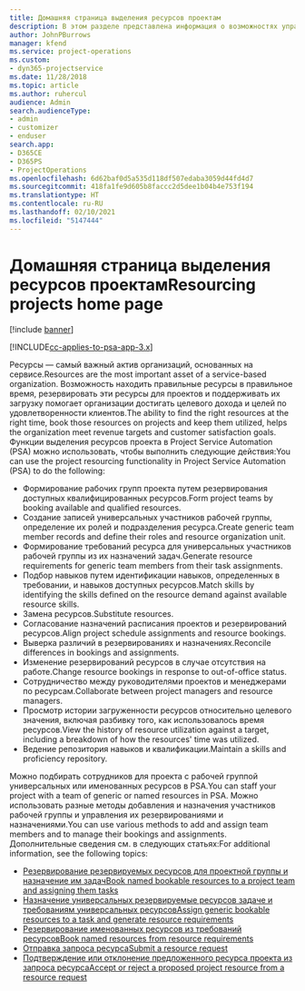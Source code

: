 ```yaml
---
title: Домашняя страница выделения ресурсов проектам
description: В этом разделе представлена информация о возможностях управления ресурсами в Project Service Automation (PSA) для Dynamics 365.
author: JohnPBurrows
manager: kfend
ms.service: project-operations
ms.custom:
- dyn365-projectservice
ms.date: 11/28/2018
ms.topic: article
ms.author: ruhercul
audience: Admin
search.audienceType:
- admin
- customizer
- enduser
search.app:
- D365CE
- D365PS
- ProjectOperations
ms.openlocfilehash: 6d62baf0d5a535d118df507edaba3059d44fd4d7
ms.sourcegitcommit: 418fa1fe9d605b8faccc2d5dee1b04b4e753f194
ms.translationtype: HT
ms.contentlocale: ru-RU
ms.lasthandoff: 02/10/2021
ms.locfileid: "5147444"
---
```

# <a name="resourcing-projects-home-page"></a><span data-ttu-id="70696-103">Домашняя страница выделения ресурсов проектам</span><span class="sxs-lookup"><span data-stu-id="70696-103">Resourcing projects home page</span></span>

[!include [banner](../includes/psa-now-project-operations.md)]

[!INCLUDE[cc-applies-to-psa-app-3.x](../includes/cc-applies-to-psa-app-3x.md)]

<span data-ttu-id="70696-104">Ресурсы — самый важный актив организаций, основанных на сервисе.</span><span class="sxs-lookup"><span data-stu-id="70696-104">Resources are the most important asset of a service-based organization.</span></span> <span data-ttu-id="70696-105">Возможность находить правильные ресурсы в правильное время, резервировать эти ресурсы для проектов и поддерживать их загрузку помогает организации достигать целевого дохода и целей по удовлетворенности клиентов.</span><span class="sxs-lookup"><span data-stu-id="70696-105">The ability to find the right resources at the right time, book those resources on projects and keep them utilized, helps the organization meet revenue targets and customer satisfaction goals.</span></span> <span data-ttu-id="70696-106">Функции выделения ресурсов проекта в Project Service Automation (PSA) можно использовать, чтобы выполнить следующие действия:</span><span class="sxs-lookup"><span data-stu-id="70696-106">You can use the project resourcing functionality in Project Service Automation (PSA) to do the following:</span></span>

- <span data-ttu-id="70696-107">Формирование рабочих групп проекта путем резервирования доступных квалифицированных ресурсов.</span><span class="sxs-lookup"><span data-stu-id="70696-107">Form project teams by booking available and qualified resources.</span></span>
- <span data-ttu-id="70696-108">Создание записей универсальных участников рабочей группы, определение их ролей и подразделения ресурса.</span><span class="sxs-lookup"><span data-stu-id="70696-108">Create generic team member records and define their roles and resource organization unit.</span></span>
- <span data-ttu-id="70696-109">Формирование требований ресурса для универсальных участников рабочей группы из их назначений задач.</span><span class="sxs-lookup"><span data-stu-id="70696-109">Generate resource requirements for generic team members from their task assignments.</span></span>
- <span data-ttu-id="70696-110">Подбор навыков путем идентификации навыков, определенных в требовании, и навыков доступных ресурсов.</span><span class="sxs-lookup"><span data-stu-id="70696-110">Match skills by identifying the skills defined on the resource demand against available resource skills.</span></span>
- <span data-ttu-id="70696-111">Замена ресурсов.</span><span class="sxs-lookup"><span data-stu-id="70696-111">Substitute resources.</span></span>
- <span data-ttu-id="70696-112">Согласование назначений расписания проектов и резервирований ресурсов.</span><span class="sxs-lookup"><span data-stu-id="70696-112">Align project schedule assignments and resource bookings.</span></span>
- <span data-ttu-id="70696-113">Выверка различий в резервированиях и назначениях.</span><span class="sxs-lookup"><span data-stu-id="70696-113">Reconcile differences in bookings and assignments.</span></span>
- <span data-ttu-id="70696-114">Изменение резервирований ресурсов в случае отсутствия на работе.</span><span class="sxs-lookup"><span data-stu-id="70696-114">Change resource bookings in response to out-of-office status.</span></span>
- <span data-ttu-id="70696-115">Сотрудничество между руководителями проектов и менеджерами по ресурсам.</span><span class="sxs-lookup"><span data-stu-id="70696-115">Collaborate between project managers and resource managers.</span></span>
- <span data-ttu-id="70696-116">Просмотр истории загруженности ресурсов относительно целевого значения, включая разбивку того, как использовалось время ресурсов.</span><span class="sxs-lookup"><span data-stu-id="70696-116">View the history of resource utilization against a target, including a breakdown of how the resources' time was utilized.</span></span>
- <span data-ttu-id="70696-117">Ведение репозитория навыков и квалификации.</span><span class="sxs-lookup"><span data-stu-id="70696-117">Maintain a skills and proficiency repository.</span></span>


<span data-ttu-id="70696-118">Можно подбирать сотрудников для проекта с рабочей группой универсальных или именованных ресурсов в PSA.</span><span class="sxs-lookup"><span data-stu-id="70696-118">You can staff your project with a team of generic or named resources in PSA.</span></span> <span data-ttu-id="70696-119">Можно использовать разные методы добавления и назначения участников рабочей группы и управления их резервированиями и назначениями.</span><span class="sxs-lookup"><span data-stu-id="70696-119">You can use various methods to add and assign team members and to manage their bookings and assignments.</span></span> <span data-ttu-id="70696-120">Дополнительные сведения см. в следующих статьях:</span><span class="sxs-lookup"><span data-stu-id="70696-120">For additional information, see the following topics:</span></span>

- [<span data-ttu-id="70696-121">Резервирование резервируемых ресурсов для проектной группы и назначение им задач</span><span class="sxs-lookup"><span data-stu-id="70696-121">Book named bookable resources to a project team and assigning them tasks</span></span>](assign-named-bookable-resource.md)
- [<span data-ttu-id="70696-122">Назначение универсальных резервируемые ресурсов задаче и требованиям универсальных ресурсов</span><span class="sxs-lookup"><span data-stu-id="70696-122">Assign generic bookable resources to a task and generate resource requirements</span></span>](assign-generic-bookable-resource.md)
- [<span data-ttu-id="70696-123">Резервирование именованных ресурсов из требований ресурсов</span><span class="sxs-lookup"><span data-stu-id="70696-123">Book named resources from resource requirements</span></span>](book-named-resource.md)
- [<span data-ttu-id="70696-124">Отправка запроса ресурса</span><span class="sxs-lookup"><span data-stu-id="70696-124">Submit a resource request</span></span>](submit-resource-request.md)
- [<span data-ttu-id="70696-125">Подтверждение или отклонение предложенного ресурса проекта из запроса ресурса</span><span class="sxs-lookup"><span data-stu-id="70696-125">Accept or reject a proposed project resource from a resource request</span></span>](accept-reject-proposed-resource.md)
